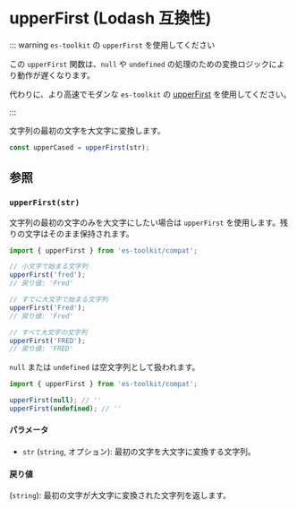 # upperFirst (Lodash 互換性)

::: warning `es-toolkit` の `upperFirst` を使用してください

この `upperFirst` 関数は、`null` や `undefined` の処理のための変換ロジックにより動作が遅くなります。

代わりに、より高速でモダンな `es-toolkit` の [upperFirst](../../string/upperFirst.md) を使用してください。

:::

文字列の最初の文字を大文字に変換します。

```typescript
const upperCased = upperFirst(str);
```

## 参照

### `upperFirst(str)`

文字列の最初の文字のみを大文字にしたい場合は `upperFirst` を使用します。残りの文字はそのまま保持されます。

```typescript
import { upperFirst } from 'es-toolkit/compat';

// 小文字で始まる文字列
upperFirst('fred');
// 戻り値: 'Fred'

// すでに大文字で始まる文字列
upperFirst('Fred');
// 戻り値: 'Fred'

// すべて大文字の文字列
upperFirst('FRED');
// 戻り値: 'FRED'
```

`null` または `undefined` は空文字列として扱われます。

```typescript
import { upperFirst } from 'es-toolkit/compat';

upperFirst(null); // ''
upperFirst(undefined); // ''
```

#### パラメータ

- `str` (`string`, オプション): 最初の文字を大文字に変換する文字列。

#### 戻り値

(`string`): 最初の文字が大文字に変換された文字列を返します。
